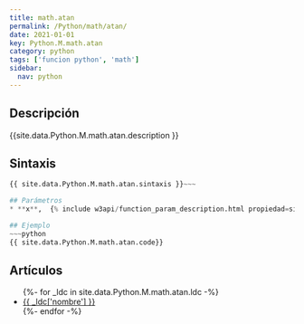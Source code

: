 ```yaml
---
title: math.atan
permalink: /Python/math/atan/
date: 2021-01-01
key: Python.M.math.atan
category: python
tags: ['funcion python', 'math']
sidebar: 
  nav: python
---
```


## Descripción
{{site.data.Python.M.math.atan.description }}

## Sintaxis
~~~python
{{ site.data.Python.M.math.atan.sintaxis }}~~~

## Parámetros
* **x**,  {% include w3api/function_param_description.html propiedad=site.data.Python.M.math.atan valor="x" %}

## Ejemplo
~~~python
{{ site.data.Python.M.math.atan.code}}
~~~

## Artículos
<ul>
{%- for _ldc in site.data.Python.M.math.atan.ldc -%}
   <li>
       <a href="{{_ldc['url'] }}">{{ _ldc['nombre'] }}</a>
   </li>
{%- endfor -%}
</ul>
